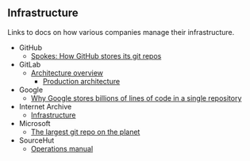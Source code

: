 ## Infrastructure

Links to docs on how various companies manage their infrastructure.

- GitHub
  - [Spokes: How GitHub stores its git repos](https://github.blog/2016-09-07-building-resilience-in-spokes/)
- GitLab
  - [Architecture overview](https://docs.gitlab.com/ee/development/architecture.html)
    - [Production architecture](https://about.gitlab.com/handbook/engineering/infrastructure/production/architecture/)
- Google
  - [Why Google stores billions of lines of code in a single repository](https://dl.acm.org/doi/pdf/10.1145/2854146)
- Internet Archive
  - [Infrastructure](https://archive.org/details/jonah-edwards-presentation)
- Microsoft
  - [The largest git repo on the planet](https://devblogs.microsoft.com/bharry/the-largest-git-repo-on-the-planet/)
- SourceHut
  - [Operations manual](https://man.sr.ht/ops/)
